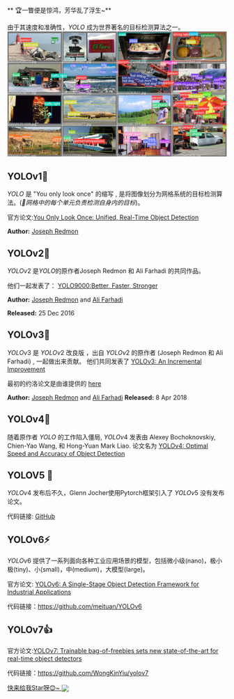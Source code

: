 ** 🏆一瞥便是惊鸿，芳华乱了浮生~**

 由于其速度和准确性，$YOLO$ 成为世界著名的目标检测算法之一。
<img src="00_yolo_history_imgs/labels.jpg">

## YOLOv1🎉

$YOLO$ 是 "You only look once" 的缩写 , 是将图像划分为网格系统的目标检测算法。(*🤔️网格中的每个单元负责检测自身内的目标*)。

官方论文:[You Only Look Once: Unified, Real-Time Object Detection](https://arxiv.org/abs/1506.02640) 

**Author:** [Joseph Redmon](https://pjreddie.com/)

## YOLOv2🌟

$YOLOv2$  是$YOLO$的原作者Joseph Redmon 和 Ali Farhadi 的共同作品。

他们一起发表了： [YOLO9000:Better, Faster, Stronger](https://arxiv.org/abs/1612.08242v1)

**Author:** [Joseph Redmon](https://pjreddie.com/) and [Ali Farhadi](https://www.cs.washington.edu/people/faculty/ali)

**Released:** 25 Dec 2016

## YOLOv3🌟

$YOLOv3$ 是 $YOLOv2$ 改良版 ，出自 $YOLOv2$ 的原作者 (Joseph Redmon 和 Ali Farhadi) , 一起做出来贡献。
他们共同发表了 [YOLOv3: An Incremental Improvement](https://arxiv.org/abs/1804.02767v1)

最初的约洛论文是由谁提供的 [here](https://pjreddie.com/darknet/yolo/)

**Author:** [Joseph Redmon](https://pjreddie.com/) and [Ali Farhadi](https://www.cs.washington.edu/people/faculty/ali)
**Released:** 8 Apr 2018

## YOLOv4🍰

随着原作者 $YOLO$ 的工作陷入僵局, $YOLOv4$ 发表由 Alexey Bochoknovskiy, Chien-Yao Wang, 和 Hong-Yuan Mark Liao. 论文名为 [YOLOv4: Optimal Speed and Accuracy of Object Detection](https://arxiv.org/abs/2004.10934v1)



## YOLOV5 🚀

$YOLOv4$ 发布后不久，Glenn Jocher使用Pytorch框架引入了 $YOLOv5$ 没有发布论文。

代码链接: [GitHub](https://github.com/ultralytics/yolov5)


## YOLOv6⚡
$YOLOv6$ 提供了一系列面向各种工业应用场景的模型，包括微小级(nano)，极小极(tiny)、小(small)，中(medium)，大模型(large)。

官方论文: [YOLOv6: A Single-Stage Object Detection Framework for Industrial Applications](https://arxiv.org/abs/2209.02976)

代码链接：https://github.com/meituan/YOLOv6

## YOLOv7👍

官方论文:[YOLOv7: Trainable bag-of-freebies sets new state-of-the-art for real-time object detectors](https://arxiv.org/abs/2207.02696)

代码链接：https://github.com/WongKinYiu/yolov7














<a href="https://github.com/Oneflow-Inc/one-yolov5" target="blank" >
快来给我Star呀😊~
<img src="https://oneflow-static.oss-cn-beijing.aliyuncs.com/one-yolo/document/concluding_remarks.gif" align="center">
</a>


